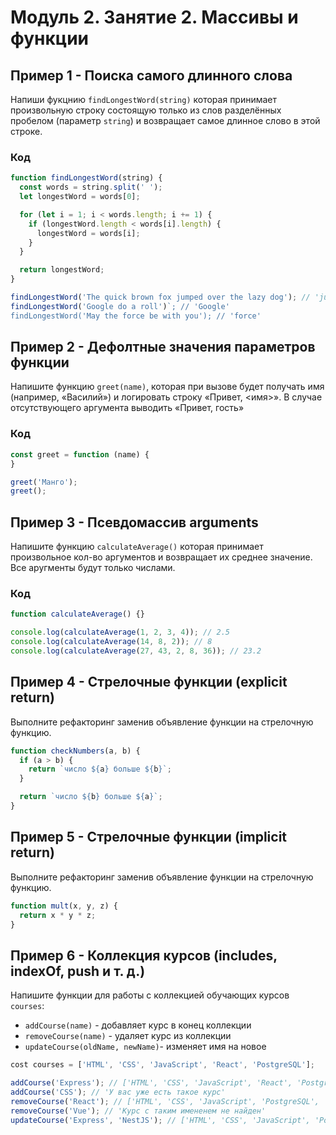 # Модуль 2. Занятие 2. Массивы и функции

## Пример 1 - Поиска самого длинного слова

Напиши фукцнию `findLongestWord(string)` которая принимает произвольную строку
состоящую только из слов разделённых пробелом (параметр `string`) и возвращает
самое длинное слово в этой строке.

### Код
```js
function findLongestWord(string) {
  const words = string.split(' ');
  let longestWord = words[0];

  for (let i = 1; i < words.length; i += 1) {
    if (longestWord.length < words[i].length) {
      longestWord = words[i];
    }
  }

  return longestWord;
}

findLongestWord('The quick brown fox jumped over the lazy dog'); // 'jumped'
findLongestWord('Google do a roll')`; // 'Google'
findLongestWord('May the force be with you'); // 'force'
```

## Пример 2 - Дефолтные значения параметров функции

Напишите функцию `greet(name)`, которая при вызове будет получать имя (например, «Василий») и логировать строку «Привет, <имя>».  В случае отсутствующего аргумента выводить «Привет, гость»

### Код

```js
const greet = function (name) {
}

greet('Манго');
greet();
```

## Пример 3 - Псевдомассив arguments

Напишите функцию `calculateAverage()` которая принимает произвольное кол-во аргументов и возвращает их среднее значение. Все аругменты будут только числами.

### Код

```js
function calculateAverage() {}

console.log(calculateAverage(1, 2, 3, 4)); // 2.5
console.log(calculateAverage(14, 8, 2)); // 8
console.log(calculateAverage(27, 43, 2, 8, 36)); // 23.2
```

## Пример 4 - Стрелочные функции (explicit return)

Выполните рефакторинг заменив объявление функции на стрелочную функцию.

```js
function checkNumbers(a, b) {
  if (a > b) {
    return `число ${a} больше ${b}`;
  }

  return `число ${b} больше ${a}`;
}
```

## Пример 5 - Стрелочные функции (implicit return)

Выполните рефакторинг заменив объявление функции на стрелочную функцию.

```js
function mult(x, y, z) {
  return x * y * z;
}
```

## Пример 6 - Коллекция курсов (includes, indexOf, push и т. д.)

Напишите функции для работы с коллекцией обучающих курсов `courses`:

- `addCourse(name)` - добавляет курс в конец коллекции
- `removeCourse(name)` - удаляет курс из коллекции
- `updateCourse(oldName, newName)`- изменяет имя на новое

```js
cost courses = ['HTML', 'CSS', 'JavaScript', 'React', 'PostgreSQL'];

addCourse('Express'); // ['HTML', 'CSS', 'JavaScript', 'React', 'PostgreSQL', 'Express']
addCourse('CSS'); // 'У вас уже есть такое курс'
removeCourse('React'); // ['HTML', 'CSS', 'JavaScript', 'PostgreSQL', 'Express']
removeCourse('Vue'); // 'Курс с таким имененем не найден'
updateCourse('Express', 'NestJS'); // ['HTML', 'CSS', 'JavaScript', 'PostgreSQL', 'NestJS']
```
